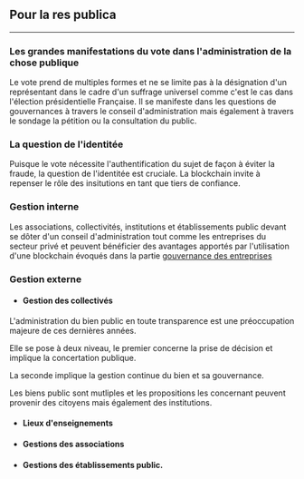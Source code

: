 ## Pour la res publica
---

### Les grandes manifestations du vote dans l'administration de la chose publique

Le vote prend de multiples formes et ne se limite pas à la désignation d'un représentant dans le cadre d'un suffrage universel comme c'est le cas dans l'élection présidentielle Française.
Il se manifeste dans les questions de gouvernances à travers le conseil d'administration mais également à travers le sondage la pétition ou la consultation du public.

[//]: # (TODO: ADD SECTION Le vote aujourd'hui)

### La question de l'identitée

Puisque le vote nécessite l'authentification du sujet de façon à éviter la fraude, la question de l'identitée est cruciale. La blockchain invite à repenser le rôle des insitutions en tant que tiers de confiance.

[//]: # (TODO: ADD part Identitée et vote)

### Gestion interne

Les associations, collectivités, institutions et établissements public devant se dôter d'un conseil d'administration tout comme les entreprises du secteur privé et peuvent bénéficier des avantages apportés par l'utilisation d'une blockchain évoqués dans la partie [gouvernance des entreprises](./gouvernance_entreprises.md)

### Gestion externe

* #### Gestion des collectivés

L'administration du bien public en toute transparence est une préoccupation majeure de ces dernières années.
  
Elle se pose à deux niveau, le premier concerne la prise de décision  et  implique la concertation publique.

La seconde implique la gestion continue du bien et sa gouvernance.

Les biens public sont mutliples et les propositions les concernant peuvent provenir des citoyens mais également des institutions.

* #### Lieux d'enseignements

[//]: # (TODO: ADD SECTION Lieux d'enseignements)

* #### Gestions des associations

[//]: # (TODO: ADD part associations)
 
* #### Gestions des établissements public.

[//]: # (TODO: ADD part établissements public)
